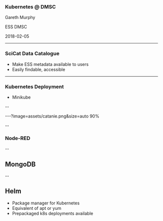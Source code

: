 ### Kubernetes @ DMSC


Gareth Murphy

ESS DMSC

2018-02-05

---

### SciCat Data Catalogue

- Make ESS metadata available to users
- Easily findable, accessible


---

### Kubernetes Deployment

- Minikube



--





---?image=assets/catanie.png&size=auto 90%


--

### Node-RED

--

## MongoDB

--

## Helm

- Package manager for Kubernetes
- Equivalent of apt or yum
- Prepackaged k8s deployments available


